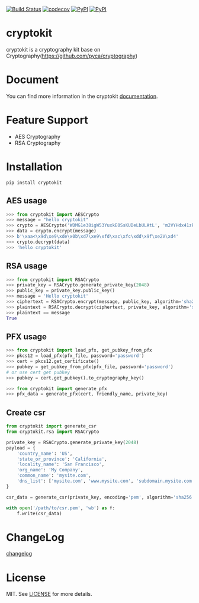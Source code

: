 [![Build Status](https://travis-ci.org/istommao/cryptokit.svg?branch=master)](https://travis-ci.org/istommao/cryptokit)
[![codecov](https://codecov.io/gh/istommao/cryptokit/branch/master/graph/badge.svg)](https://codecov.io/gh/istommao/cryptokit)
[![PyPI](https://img.shields.io/pypi/v/cryptokit.svg)](https://pypi.python.org/pypi/cryptokit)
[![PyPI](https://img.shields.io/pypi/pyversions/Django.svg?style=plastic)](https://pypi.python.org/pypi/cryptokit)

# cryptokit
cryptokit is a cryptography kit base on Cryptography(https://github.com/pyca/cryptography)

# Document

You can find more information in the cryptokit [documentation](http://cryptokit.readthedocs.io/zh/latest/).

# Feature Support
- AES Cryptography
- RSA Cryptography

# Installation

```shell
pip install cryptokit
```

## AES usage

```python
>>> from cryptokit import AESCrypto
>>> message = "hello cryptokit"
>>> crypto = AESCrypto('WDMG1e38igW53YuxkE0SsKUDeLbULAtL', 'm2VYHdx41zRgvg6f')
>>> data = crypto.encrypt(message)
>>> b'\xaa<\x9d\xe9\xde\x0b\xd7\xe9\xfd\xac\xfc\xdd\x9f\xe2V\xd4'
>>> crypto.decrypt(data)
>>> 'hello cryptokit'
```


## RSA usage

```python
>>> from cryptokit import RSACrypto
>>> private_key = RSACrypto.generate_private_key(2048)
>>> public_key = private_key.public_key()
>>> message = 'Hello cryptokit'
>>> ciphertext = RSACrypto.encrypt(message, public_key, algorithm='sha256')
>>> plaintext = RSACrypto.decrypt(ciphertext, private_key, algorithm='sha256')
>>> plaintext == message
True
```

## PFX usage

```python
>>> from cryptokit import load_pfx, get_pubkey_from_pfx
>>> pkcs12 = load_pfx(pfx_file, password='password')
>>> cert = pkcs12.get_certificate()
>>> pubkey = get_pubkey_from_pfx(pfx_file, password='password')
# or use cert get pubkey
>>> pubkey = cert.get_pubkey().to_cryptography_key()

>>> from cryptokit import generate_pfx
>>> pfx_data = generate_pfx(cert, friendly_name, private_key)
```

## Create csr

```python
from cryptokit import generate_csr
from cryptokit.rsa import RSACrypto

private_key = RSACrypto.generate_private_key(2048)
payload = {
    'country_name': 'US',
    'state_or_province': 'California',
    'locality_name': 'San Francisco',
    'org_name': 'My Company',
    'common_name': 'mysite.com',
    'dns_list': ['mysite.com', 'www.mysite.com', 'subdomain.mysite.com']
}

csr_data = generate_csr(private_key, encoding='pem', algorithm='sha256', **payload)

with open('/path/to/csr.pem', 'wb') as f:
    f.write(csr_data)
```

# ChangeLog

[changelog](changelog.md)

# License

MIT. See [LICENSE](https://github.com/istommao/cryptokit/blob/master/LICENSE) for more details.
